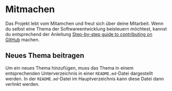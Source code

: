 Mitmachen
=========

Das Projekt lebt vom Mitamchen und freut sich über deine Mitarbeit.
Wenn du selbst eine Thema der Softwareentwicklung beisteuern
möchtest, kannst du entsprechend der Anleitung
[Step-by-step guide to contributing on GitHub](https://www.dataschool.io/how-to-contribute-on-github/) 
machen.

Neues Thema beitragen
---------------------

Um ein neues Thema hinzufügen, muss das Thema in einem entsprechenden 
Unterverzeichnis in einer ``README.md``-Datei dargestellt werden.
In der ``README.md``-Datei im Hauptverzeichnis kann diese Datei dann
verlinkt werden.